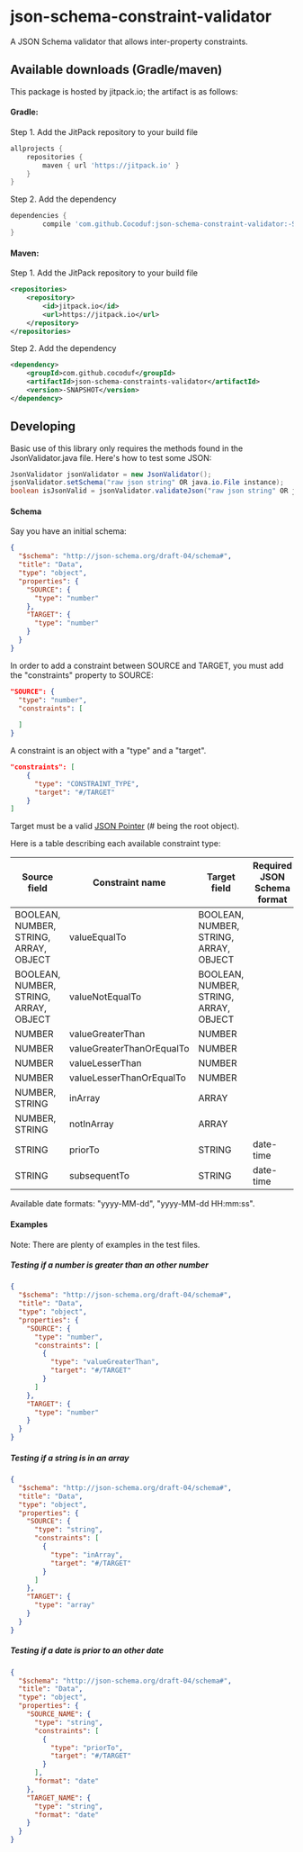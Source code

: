 # json-schema-constraint-validator
A JSON Schema validator that allows inter-property constraints.

## Available downloads (Gradle/maven)

This package is hosted by jitpack.io; the artifact is as follows:

#### Gradle:

Step 1. Add the JitPack repository to your build file
```groovy
allprojects {
    repositories {
        maven { url 'https://jitpack.io' }
    }
}
```
Step 2. Add the dependency
```groovy
dependencies {
        compile 'com.github.Cocoduf:json-schema-constraint-validator:-SNAPSHOT'
}
```

#### Maven:

Step 1. Add the JitPack repository to your build file
```xml
<repositories>
    <repository>
        <id>jitpack.io</id>
        <url>https://jitpack.io</url>
    </repository>
</repositories>
```
Step 2. Add the dependency
```xml
<dependency>
    <groupId>com.github.cocoduf</groupId>
    <artifactId>json-schema-constraints-validator</artifactId>
    <version>-SNAPSHOT</version>
</dependency>
```
## Developing

Basic use of this library only requires the methods found in the JsonValidator.java file.
Here's how to test some JSON:

```java
JsonValidator jsonValidator = new JsonValidator();
jsonValidator.setSchema("raw json string" OR java.io.File instance);
boolean isJsonValid = jsonValidator.validateJson("raw json string" OR java.io.File instance);
```

#### Schema
Say you have an initial schema:
```json
{
  "$schema": "http://json-schema.org/draft-04/schema#",
  "title": "Data",
  "type": "object",
  "properties": {
    "SOURCE": {
      "type": "number"
    },
    "TARGET": {
      "type": "number"
    }
  }
}
```

In order to add a constraint between SOURCE and TARGET, you must add the "constraints" property to SOURCE:
```json
"SOURCE": {
  "type": "number",
  "constraints": [
  
  ]
}
```

A constraint is an object with a "type" and a "target".
```json
"constraints": [
    {
      "type": "CONSTRAINT_TYPE",
      "target": "#/TARGET"
    }
]
```
Target must be a valid [JSON Pointer](https://tools.ietf.org/html/rfc6901) (# being the root object).

Here is a table describing each available constraint type:

| Source field                           | Constraint name           | Target field                           | Required JSON Schema format |
|----------------------------------------|---------------------------|----------------------------------------|-----------------------------|
| BOOLEAN, NUMBER, STRING, ARRAY, OBJECT | valueEqualTo              | BOOLEAN, NUMBER, STRING, ARRAY, OBJECT |                             |
| BOOLEAN, NUMBER, STRING, ARRAY, OBJECT | valueNotEqualTo           | BOOLEAN, NUMBER, STRING, ARRAY, OBJECT |                             |
| NUMBER                                 | valueGreaterThan          | NUMBER                                 |                             |
| NUMBER                                 | valueGreaterThanOrEqualTo | NUMBER                                 |                             |
| NUMBER                                 | valueLesserThan           | NUMBER                                 |                             |
| NUMBER                                 | valueLesserThanOrEqualTo  | NUMBER                                 |                             |
| NUMBER, STRING                         | inArray                   | ARRAY                                  |                             |
| NUMBER, STRING                         | notInArray                | ARRAY                                  |                             |
| STRING                                 | priorTo                   | STRING                                 | date-time                   |
| STRING                                 | subsequentTo              | STRING                                 | date-time                   |

Available date formats: "yyyy-MM-dd", "yyyy-MM-dd HH:mm:ss".

#### Examples
Note: There are plenty of examples in the test files.

##### Testing if a number is greater than an other number
```json
{
  "$schema": "http://json-schema.org/draft-04/schema#",
  "title": "Data",
  "type": "object",
  "properties": {
    "SOURCE": {
      "type": "number",
      "constraints": [
        {
          "type": "valueGreaterThan",
          "target": "#/TARGET"
        }
      ]
    },
    "TARGET": {
      "type": "number"
    }
  }
}
```

##### Testing if a string is in an array
```json
{
  "$schema": "http://json-schema.org/draft-04/schema#",
  "title": "Data",
  "type": "object",
  "properties": {
    "SOURCE": {
      "type": "string",
      "constraints": [
        {
          "type": "inArray",
          "target": "#/TARGET"
        }
      ]
    },
    "TARGET": {
      "type": "array"
    }
  }
}
```

##### Testing if a date is prior to an other date
```json
{
  "$schema": "http://json-schema.org/draft-04/schema#",
  "title": "Data",
  "type": "object",
  "properties": {
    "SOURCE_NAME": {
      "type": "string",
      "constraints": [
        {
          "type": "priorTo",
          "target": "#/TARGET"
        }
      ],
      "format": "date"
    },
    "TARGET_NAME": {
      "type": "string",
      "format": "date"
    }
  }
}
```
